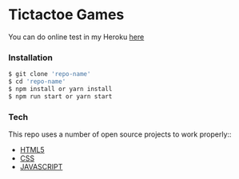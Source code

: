 # Tictactoe Games
You can do online test in my Heroku [here](#)

### Installation

```sh
$ git clone 'repo-name'
$ cd 'repo-name'
$ npm install or yarn install
$ npm run start or yarn start
```
### Tech

This repo uses a number of open source projects to work properly::

* [HTML5](https://developer.mozilla.org/en-US/docs/Web/Guide/HTML/HTML5)
* [CSS](https://www.w3.org/Style/CSS/Overview.en.html)
* [JAVASCRIPT](https://www.w3schools.com/js/)
